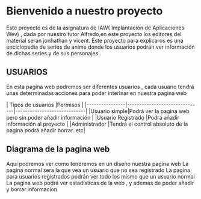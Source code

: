 # Bienvenido a nuestro proyecto 

Este proyecto es de la asignatura de IAW( Implantación de Aplicaciones Wev) , dada por nuestro tutor Alfredo,en este proyecto los editores del material serán jonhathan  y vicent. Este proyecto para explicaros es  una enciclopedia de series de anime donde los usuarios podrán ver información de dichas series y de sus personajes.





## USUARIOS

En esta pagina web podremos ser diferentes usuarios  , cada usuario tendrá unas determinadas acciones  para poder interinar en nuestra pagina web 

|                                      Tipos de usuarios |Permisos                        |
|----------------|-------------------------------|-----------------------------|
|Usuario simple|Podrá ver la pagina web pero sin poder añadir información            |
|Usuario Registrado  |Podrá añadir información al proyecto       |
|Administrador    |Tendrá el control  absoluto de la pagina podrá añadir borrar..etc|




## Diagrama de la pagina web

Aquí podremos ver como tendremos en un diseño nuestra pagina web
La pagina normal sera la que vea un usuario que no sea registrado
La pagina para usuarios registrados  podrán ver todo los mismo que un usuario normal
La pagina web podrá ver estadísticas de la web , y ademas de poder añadir y borrar informacion
